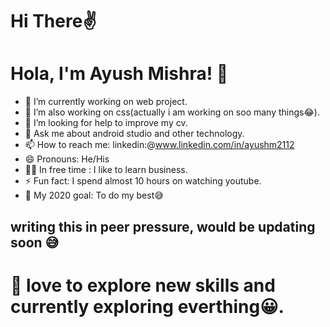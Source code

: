# Hi There✌
# Hola, I'm Ayush Mishra! 👋

* 🔭 I’m currently working on web project.
* 🌱 I’m also working on css(actually i am working on soo many things😂).
* 🤔 I’m looking for help to improve my cv.
* 💬 Ask me about android studio and other technology.
* 📫 How to reach me: linkedin:@www.linkedin.com/in/ayushm2112
* 😄 Pronouns: He/His
* 👨‍💼 In free time : I like to learn business.
* ⚡ Fun fact: I spend almost 10 hours on watching youtube.
* 🦾 My 2020 goal: To do my best😅

## writing this in peer pressure, would be updating soon 😅
 
# 🦅 love to explore new skills and currently exploring everthing😀.


